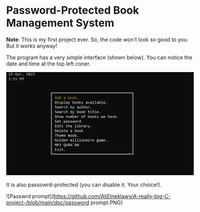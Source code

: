 # Password-Protected Book Management System
**Note**: This is my first project ever. So, the code won't look so good to you. But it works anyway!

The program has a very simple interface (shown below). You can notice the date and time at the top left coner. 

![Interface](https://github.com/AliElneklawy/A-really-big-C-project-/blob/main/doc/interface.PNG)

It is also passowrd-protected (you can disable it. Your choice!).

![Passwrd prompt](https://github.com/AliElneklawy/A-really-big-C-project-/blob/main/doc/password prompt.PNG)
